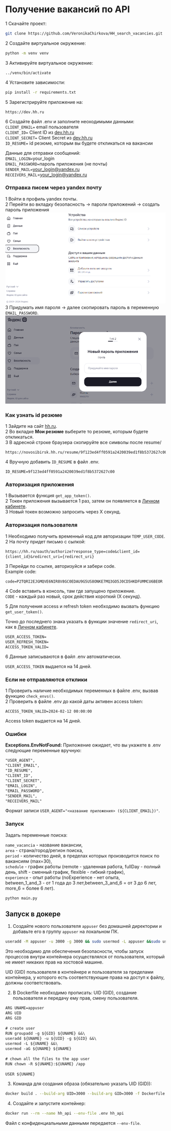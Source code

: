 # Получение вакансий по API

1 Скачайте проект:<br>
```bash
git clone https://github.com/VeronikaChirkova/HH_search_vacancies.git
```
2 Создайте виртуальное окружение:<br>
```bash
python -m venv venv
```
3 Активируйте виртуальное окружение:
```
../venv/bin/activate
```
4 Установите зависимости:<br>
```bash
pip install -r requirements.txt
```
5 Зарегистрируйте приложение на:<br>
```text
https://dev.hh.ru
```
6 Создайте файл .env и заполните неоходимыми данными:<br>
`CLIENT_EMAIL=` email пользователя<br>
`CLIENT_ID=` Client ID из [dev.hh.ru](https://dev.hh.ru/)<br>
`CLIENT_SECRET=` Client Secret из [dev.hh.ru](https://dev.hh.ru/)<br>
`ID_RESUME=` id резюме, которым вы будете откликаться на вакансии<br>

Данные для отправки сообщений:<br>
`EMAIL_LOGIN=`your_login<br>
`EMAIL_PASSWORD=`пароль приложения (не почты)<br>
`SENDER_MAIL=`your_login@yandex.ru<br>
`RECEIVERS_MAIL`=your_login@yandex.ru<br>

### Отправка писем через yandex почту
1 Войти в профиль yandex почты.<br>
2 Перейти во вкладку безопасность -> пароли приложений -> создать пароль приложения<br>
![Текст с описанием картинки](/images/safety.png)<br>
3 Придумать имя пароля -> далее скопировать пароль в переменную `EMAIL_PASSWORD`.<br>
![Текст с описанием картинки](/images/password.png)

### Как узнать id резюме
1 Зайдите на сайт [hh.ru](https://hh.ru).<br>
2 Во вкладке **Мои резюме** выберите то резюме, которым будете откликаться.<br>
3 В адресной строке браузера скопируйте все символы после resume/<br>
```text
https://novosibirsk.hh.ru/resume/9f123ed4ff0591a2420039ed1f8b5372627с00
```
4 Вручную добавить `ID_RESUME` в файл .env.<br>
```text
ID_RESUME=9f123ed4ff0591a2420039ed1f8b5372627с00
```
### Авторизация приложения
1 Вызывается функция `get_app_token()`.<br>
2 Токен приложения вызывается 1 раз, затем он появляется в [Личном кабинете](https://dev.hh.ru/).<br>
3 Новый токен возможно запросить через Х секунд.<br>

### Авторизация пользователя
1 Необходимо получить временный код для авторизации  `TEMP_USER_CODE`.<br>
2 На почту придет письмо с сылкой:<br>
```text
https://hh.ru/oauth/authorize?response_type=code&client_id={client_id}&redirect_uri={redirect_uri}
```
3 Перейди по ссылке, авторизуйся и забери code.<br>
Example code:<br>
 ```text
 code=P2TQRI2EJGMQVE6NIR8V8GC0EDAU9G5US8ONKE7MQ3GO5J0CD5HKDFUMMCU6BEOR
 ```
4 Code вставить в консоль, там где запущено приложение.<br>
`CODE` - каждый раз новый, срок действия короткий (Х секунд).<br>

5 Для получения access и refresh token необходимо вызвать функцию `get_user_token()`.<br>

Точно до последнего знака указать в функции значение `redirect_uri`, как в [Личном кабинете](https://dev.hh.ru/).<br>
```text
USER_ACCESS_TOKEN=
USER_REFRESH_TOKEN=
ACCESS_TOKEN_VALID=
```
6 Данные записываются в файл .env автоматически.<br>

`USER_ACCESS_TOKEN` выдается на 14 дней.<br>

### Если не отправляются отклики
1 Проверить наличие необходимых переменных в файле .env, вызвав функцию `check_envs()`.<br>
2 Проверить в файле .env до какой даты активен access token:<br>
```text
ACCESS_TOKEN_VALID=2024-02-12 00:00:00
```
Access token выдается на 14 дней.<br>

### Ошибки
**Exceptions.EnvNotFound:** Приложение ожидает, что вы укажете в .env следующие переменные вручную:<br>
```text
"USER_AGENT",
"CLIENT_EMAIL",
"ID_RESUME",
"CLIENT_ID",
"CLIENT_SECRET",
"EMAIL_LOGIN",
"EMAIL_PASSWORD",
"SENDER_MAIL",
"RECEIVERS_MAIL"
```
Формат записи `USER_AGENT="<название приложения> (${CLIENT_EMAIL})"`.

### Запуск
Задать переменные поиска:

`name_vacancia` - название вакансии,<br>
`area` - страна/город/регион поиска,<br>
`period` - количество дней, в пределах которых производится поиск по вакансиям (max=30),<br>
`schedule` - график работы (remote - удаленная работа, fullDay - полный день, shift - сменный график, flexible - гибкий график),<br>
`experience` - опыт работы (noExperience - нет опыта, <br>
between_1_and_3 - от 1 года до 3 лет,between_3_and_6 = от 3 до 6 лет, more_6 = более 6 лет).<br>
```bash
python main.py
```

## Запуск в докере
1. Создайте нового пользователя `appuser` без домашней директории и добавьте его в группу `appuser` на локальном ПК.<br>

```bash
useradd -M appuser -u 3000 -g 3000 && sudo usermod -L appuser &&sudo usermod -aG appuser appuser
```
Это необходимо для обеспечения безопасности, чтобы запуск процессов внутри контейнера осуществлялся от пользователя, который не имеет никаких прав на хостовой машине.<br>

UID (GID) пользователя в контейнере и пользователя за пределами контейнера, у которого есть соответствующие права на доступ к файлу, должны соответствовать.<br>

2. В Dockerfile необходимо прописать: UID (GID), создание пользователя и передачу ему прав, смену пользователя.<br>
```text
ARG UNAME=appuser
ARG UID
ARG GID

# create user
RUN groupadd -g ${GID} ${UNAME} &&\
useradd ${UNAME} -u ${UID} -g ${GID} &&\
usermod -L ${UNAME} &&\
usermod -aG ${UNAME} ${UNAME}

# chown all the files to the app user
RUN chown -R ${UNAME}:${UNAME} /app

USER ${UNAME}
```
3. Команда для создания образа (обязательно указать UID (GID)):<br>

```bash
docker build . --build-arg UID=3000 --build-arg GID=3000 -f Dockerfile -t hh_api
```
4. Создайте и запустите контейнер:<br>
```bash
docker run --rm --name hh_api --env-file .env hh_api
```
Файл с конфиденциальными данными передается `--env-file`.<br>